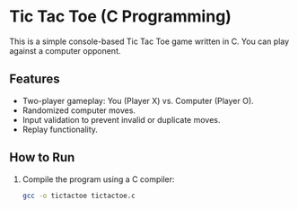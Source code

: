 # Tic Tac Toe (C Programming)

This is a simple console-based Tic Tac Toe game written in C. You can play against a computer opponent.

## Features
- Two-player gameplay: You (Player X) vs. Computer (Player O).
- Randomized computer moves.
- Input validation to prevent invalid or duplicate moves.
- Replay functionality.

## How to Run
1. Compile the program using a C compiler:
   ```bash
   gcc -o tictactoe tictactoe.c
